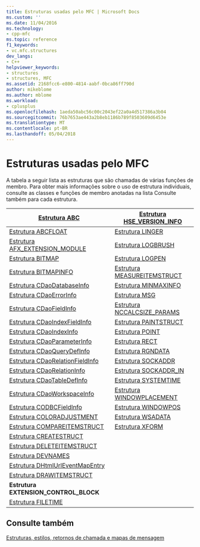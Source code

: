 ```yaml
---
title: Estruturas usadas pelo MFC | Microsoft Docs
ms.custom: ''
ms.date: 11/04/2016
ms.technology:
- cpp-mfc
ms.topic: reference
f1_keywords:
- vc.mfc.structures
dev_langs:
- C++
helpviewer_keywords:
- structures
- structures, MFC
ms.assetid: 2168fcc6-e800-4814-aabf-0bca86ff790d
author: mikeblome
ms.author: mblome
ms.workload:
- cplusplus
ms.openlocfilehash: 1aeda50abc56c00c2043ef22a0a4d517386a3b04
ms.sourcegitcommit: 76b7653ae443a2b8eb1186b789f8503609d6453e
ms.translationtype: MT
ms.contentlocale: pt-BR
ms.lasthandoff: 05/04/2018
---
```

# <a name="structures-used-by-mfc"></a>Estruturas usadas pelo MFC
A tabela a seguir lista as estruturas que são chamadas de várias funções de membro. Para obter mais informações sobre o uso de estrutura individuais, consulte as classes e funções de membro anotadas na lista Consulte também para cada estrutura.  
  
|[Estrutura ABC](../../mfc/reference/abc-structure.md)|[Estrutura HSE_VERSION_INFO](../../mfc/reference/hse-version-info-structure.md)|  
|--------------------------------------------------------------------------------------------------------------|-----------------------------------------------------------------------------------------------------------------------------|  
|[Estrutura ABCFLOAT](../../mfc/reference/abcfloat-structure.md)|[Estrutura LINGER](../../mfc/reference/linger-structure.md)|  
|[Estrutura AFX_EXTENSION_MODULE](../../mfc/reference/afx-extension-module-structure.md)|[Estrutura LOGBRUSH](../../mfc/reference/logbrush-structure.md)|  
|[Estrutura BITMAP](../../mfc/reference/bitmap-structure.md)|[Estrutura LOGPEN](../../mfc/reference/logpen-structure.md)|  
|[Estrutura BITMAPINFO](../../mfc/reference/bitmapinfo-structure.md)|[Estrutura MEASUREITEMSTRUCT](../../mfc/reference/measureitemstruct-structure.md)|  
|[Estrutura CDaoDatabaseInfo](../../mfc/reference/cdaodatabaseinfo-structure.md)|[Estrutura MINMAXINFO](../../mfc/reference/minmaxinfo-structure.md)|  
|[Estrutura CDaoErrorInfo](../../mfc/reference/cdaoerrorinfo-structure.md)|[Estrutura MSG](../../mfc/reference/msg-structure1.md)|  
|[Estrutura CDaoFieldInfo](../../mfc/reference/cdaofieldinfo-structure.md)|[Estrutura NCCALCSIZE_PARAMS](../../mfc/reference/nccalcsize-params-structure.md)|  
|[Estrutura CDaoIndexFieldInfo](../../mfc/reference/cdaoindexfieldinfo-structure.md)|[Estrutura PAINTSTRUCT](../../mfc/reference/paintstruct-structure.md)|  
|[Estrutura CDaoIndexInfo](../../mfc/reference/cdaoindexinfo-structure.md)|[Estrutura POINT](../../mfc/reference/point-structure1.md)|  
|[Estrutura CDaoParameterInfo](../../mfc/reference/cdaoparameterinfo-structure.md)|[Estrutura RECT](../../mfc/reference/rect-structure1.md)|  
|[Estrutura CDaoQueryDefInfo](../../mfc/reference/cdaoquerydefinfo-structure.md)|[Estrutura RGNDATA](../../mfc/reference/rgndata-structure.md)|  
|[Estrutura CDaoRelationFieldInfo](../../mfc/reference/cdaorelationfieldinfo-structure.md)|[Estrutura SOCKADDR](../../mfc/reference/sockaddr-structure.md)|  
|[Estrutura CDaoRelationInfo](../../mfc/reference/cdaorelationinfo-structure.md)|[Estrutura SOCKADDR_IN](../../mfc/reference/sockaddr-in-structure.md)|  
|[Estrutura CDaoTableDefInfo](../../mfc/reference/cdaotabledefinfo-structure.md)|[Estrutura SYSTEMTIME](systemtime-structure1.md)
|[Estrutura CDaoWorkspaceInfo](../../mfc/reference/cdaoworkspaceinfo-structure.md)|[Estrutura WINDOWPLACEMENT](../../mfc/reference/windowplacement-structure.md)|  
|[Estrutura CODBCFieldInfo](../../mfc/reference/codbcfieldinfo-structure.md)|[Estrutura WINDOWPOS](../../mfc/reference/windowpos-structure1.md)  
|[Estrutura COLORADJUSTMENT](../../mfc/reference/coloradjustment-structure.md)|[Estrutura WSADATA](../../mfc/reference/wsadata-structure.md)|  
|[Estrutura COMPAREITEMSTRUCT](../../mfc/reference/compareitemstruct-structure.md)|[Estrutura XFORM](../../mfc/reference/xform-structure.md)|  
|[Estrutura CREATESTRUCT](../../mfc/reference/createstruct-structure.md)||  
|[Estrutura DELETEITEMSTRUCT](../../mfc/reference/deleteitemstruct-structure.md)||  
|[Estrutura DEVNAMES](../../mfc/reference/devnames-structure.md)||  
|[Estrutura DHtmlUrlEventMapEntry](../../mfc/reference/dhtmlurleventmapentry-structure.md)||  
|[Estrutura DRAWITEMSTRUCT](../../mfc/reference/drawitemstruct-structure.md)||  
|**Estrutura EXTENSION_CONTROL_BLOCK**||  
|[Estrutura FILETIME](../../mfc/reference/filetime-structure.md)  
  
## <a name="see-also"></a>Consulte também  
 [Estruturas, estilos, retornos de chamada e mapas de mensagem](../../mfc/reference/structures-styles-callbacks-and-message-maps.md)

